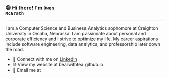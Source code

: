 ### 😁 Hi there! I'm <code>Owen McGrath</code>
<hr>
I am a Computer Science and Business Analytics sophomore at Creighton University in Omaha, Nebraska. I am passionate about personal and corporate efficiency and I strive to optimize my life. My career aspirations include software engineering, data analytics, and professorship later down the road.
<ul>
<li> 🤝 Connect with me on <a href="https://www.linkedin.com/in/owen-mcgrath-ocm/" rel="nofollow">LinkedIn</a></li>
<li> 🌐 View my website at bearwithtea.github.io </li>
<li> 📩 Email me at <a href="mailto:owen.c.mcgrathicloud.com"</a></li>
</ul>
